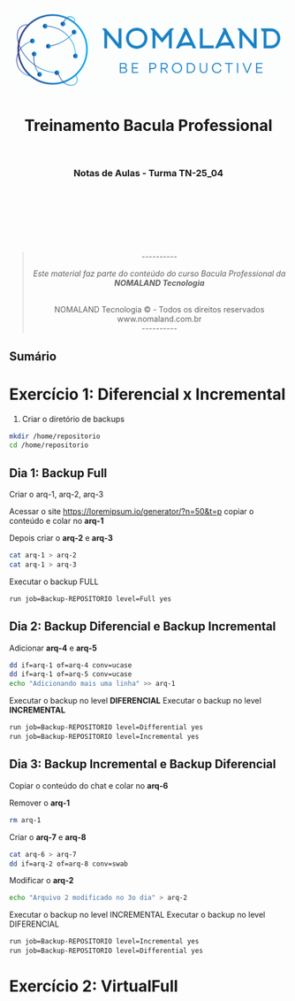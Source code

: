 ![](assets/Color%20logo%20with%20background.png)

<h1 class='unlisted'><center>Treinamento Bacula Professional </center></h1>

<br>

<h3 class='unlisted'><center>Notas de Aulas - Turma TN-25_04</center></h3>

<br>
<br>
<br>
<br>
<br>
<br>

<center>

> <center> ----------
>
> <br>
>
> _<center> Este material faz parte do conteúdo do curso Bacula Professional da **NOMALAND Tecnologia** </center>_
>
> <br>
>
> <center> NOMALAND Tecnologia ©️ - Todos os direitos reservados
>
> <center> www.nomaland.com.br
>
> <br>
>
> <center> ----------

</center>

<div style="page-break-after: always;"></div>

<h2 class='unlisted'>Sumário</h2>

# Exercício 1: Diferencial x Incremental

1. Criar o diretório de backups

```bash
mkdir /home/repositorio
cd /home/repositorio
```

## Dia 1: Backup Full

Criar o arq-1, arq-2, arq-3

Acessar o site https://loremipsum.io/generator/?n=50&t=p copiar o conteúdo e colar no **arq-1**

Depois criar o **arq-2** e **arq-3**

```bash
cat arq-1 > arq-2
cat arq-1 > arq-3
```

Executar o backup FULL

```bash
run job=Backup-REPOSITORIO level=Full yes
```

## Dia 2: Backup Diferencial e Backup Incremental

Adicionar **arq-4** e **arq-5**

```bash
dd if=arq-1 of=arq-4 conv=ucase
dd if=arq-1 of=arq-5 conv=ucase
echo "Adicionando mais uma linha" >> arq-1
```

Executar o backup no level **DIFERENCIAL**
Executar o backup no level **INCREMENTAL**

```bash
run job=Backup-REPOSITORIO level=Differential yes
run job=Backup-REPOSITORIO level=Incremental yes
```

## Dia 3: Backup Incremental e Backup Diferencial

Copiar o conteúdo do chat e colar no **arq-6**

Remover o **arq-1**

```bash
rm arq-1
```

Criar o **arq-7** e **arq-8**

```bash
cat arq-6 > arq-7
dd if=arq-2 of=arq-8 conv=swab
```

Modificar o **arq-2**

```bash
echo "Arquivo 2 modificado no 3o dia" > arq-2
```

Executar o backup no level INCREMENTAL
Executar o backup no level DIFERENCIAL

```bash
run job=Backup-REPOSITORIO level=Incremental yes
run job=Backup-REPOSITORIO level=Differential yes
```

# Exercício 2: VirtualFull

